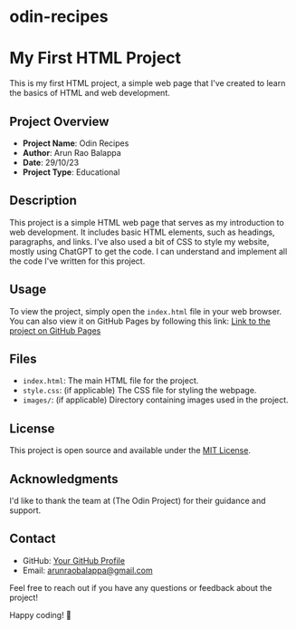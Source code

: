 # odin-recipes
# My First HTML Project

This is my first HTML project, a simple web page that I've created to learn the basics of HTML and web development.

## Project Overview

- **Project Name**: Odin Recipes
- **Author**: Arun Rao Balappa
- **Date**: 29/10/23
- **Project Type**: Educational

## Description

This project is a simple HTML web page that serves as my introduction to web development. It includes basic HTML elements, such as headings, paragraphs, and links.
I've also used a bit of CSS to style my website, mostly using ChatGPT to get the code. I can understand and implement all the code I've written for this project.

## Usage

To view the project, simply open the `index.html` file in your web browser. You can also view it on GitHub Pages by following this link: [Link to the project on GitHub Pages](https://vaisthesigma.github.io/odin-recipes/)

## Files

- `index.html`: The main HTML file for the project.
- `style.css`: (if applicable) The CSS file for styling the webpage.
- `images/`: (if applicable) Directory containing images used in the project.

## License

This project is open source and available under the [MIT License](LICENSE).

## Acknowledgments

I'd like to thank the team at (The Odin Project) for their guidance and support.

## Contact

- GitHub: [Your GitHub Profile](https://github.com/vaisthesigma)
- Email:  arunraobalappa@gmail.com


Feel free to reach out if you have any questions or feedback about the project!

Happy coding! 🚀

